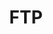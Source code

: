 ---
layout: tag-list
type: tag
title: FTP
slug: FTP
category: HTB
sidebar: false
description: >
   El Protocolo de transferencia de archivos.
---